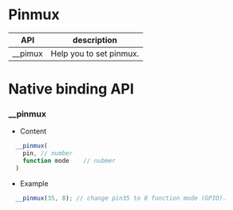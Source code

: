 # Pinmux


| API | description |
| --- | --- |
| __pimux | Help you to set pinmux. |

# Native binding API 


### __pinmux

* Content

``` js
  __pinmux(
    pin, // number
    function mode    // nubmer
  )

```

* Example

``` js
  __pinmux(35, 8); // change pin35 to 8 function mode (GPIO).
```